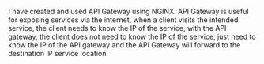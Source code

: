 I have created and used API Gateway using NGINX. 
API Gateway is useful for exposing services via the internet, when a client visits the intended service, the client needs to know the IP of the service, with the API gateway, the client does not need to know the IP of the service, just need to know the IP of the API gateway and the API Gateway will forward to the destination IP service location.